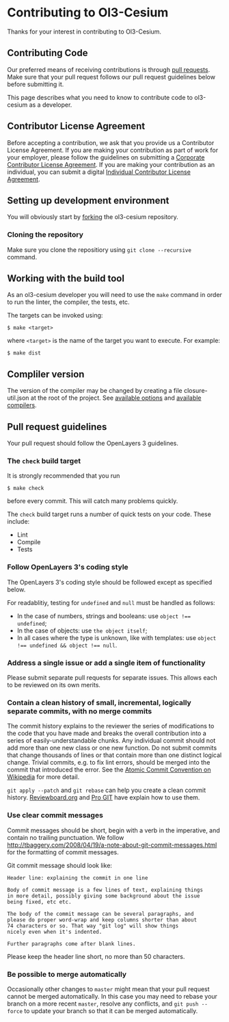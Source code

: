 # Contributing to Ol3-Cesium

Thanks for your interest in contributing to Ol3-Cesium.

## Contributing Code

Our preferred means of receiving contributions is through [pull requests](https://help.github.com/articles/using-pull-requests). Make sure
that your pull request follows our pull request guidelines below before submitting it.

This page describes what you need to know to contribute code to ol3-cesium as a developer.

## Contributor License Agreement

Before accepting a contribution, we ask that you provide us a Contributor
License Agreement.  If you are making your contribution as part of work for
your employer, please follow the guidelines on submitting a [Corporate
Contributor License Agreement](https://raw.github.com/openlayers/cla/master/ccla.txt). If you are
making your contribution as an individual, you can submit a digital [Individual
Contributor License Agreement](https://docs.google.com/spreadsheet/viewform?formkey=dGNNVUJEMXF2dERTU0FXM3JjNVBQblE6MQ).

## Setting up development environment

You will obviously start by
[forking](https://github.com/openlayers/ol3-cesium/fork) the ol3-cesium repository.

### Cloning the repository

Make sure you clone the repositiory using `git clone --recursive` command.

## Working with the build tool

As an ol3-cesium developer you will need to use the `make` command in order
to run the linter, the compiler, the tests, etc.

The targets can be invoked using:

    $ make <target>
    
where `<target>` is the name of the target you want to execute. For example:

    $ make dist

## Compliler version

The version of the compiler may be changed by creating a file closure-util.json
at the root of the project. See [available options](https://github.com/openlayers/closure-util/blob/master/default-config.json)
and [available compilers](https://github.com/google/closure-compiler/wiki/Binary-Downloads).

## Pull request guidelines

Your pull request should follow the OpenLayers 3 guidelines.

### The `check` build target

It is strongly recommended that you run

    $ make check

before every commit.  This will catch many problems quickly.

The `check` build target runs a number of quick tests on your code.  These
include:

 * Lint
 * Compile
 * Tests


### Follow OpenLayers 3's coding style

The OpenLayers 3's coding style should be followed except as specified below.

For readablitiy, testing for `undefined` and `null` must be handled as follows:

- In the case of numbers, strings and booleans: use `object !== undefined`;
- In the case of objects: use `the object itself`;
- In all cases where the type is unknown, like with templates: use `object !== undefined && object !== null`.



### Address a single issue or add a single item of functionality

Please submit separate pull requests for separate issues.  This allows each to
be reviewed on its own merits.


### Contain a clean history of small, incremental, logically separate commits, with no merge commits

The commit history explains to the reviewer the series of modifications to the
code that you have made and breaks the overall contribution into a series of
easily-understandable chunks.  Any individual commit should not add more than
one new class or one new function.  Do not submit commits that change thousands
of lines or that contain more than one distinct logical change.  Trivial
commits, e.g. to fix lint errors, should be merged into the commit that
introduced the error.  See the [Atomic Commit Convention on Wikipedia](http://en.wikipedia.org/wiki/Atomic_commit#Atomic_Commit_Convention) for more detail.

`git apply --patch` and `git rebase` can help you create a clean commit
history.
[Reviewboard.org](http://www.reviewboard.org/docs/codebase/dev/git/clean-commits/)
and [Pro GIT](http://git-scm.com/book/en/Git-Tools-Rewriting-History) have
explain how to use them.


### Use clear commit messages

Commit messages should be short, begin with a verb in the imperative, and
contain no trailing punctuation. We follow
http://tbaggery.com/2008/04/19/a-note-about-git-commit-messages.html
for the formatting of commit messages.

Git commit message should look like:

    Header line: explaining the commit in one line

    Body of commit message is a few lines of text, explaining things
    in more detail, possibly giving some background about the issue
    being fixed, etc etc.

    The body of the commit message can be several paragraphs, and
    please do proper word-wrap and keep columns shorter than about
    74 characters or so. That way "git log" will show things
    nicely even when it's indented.

    Further paragraphs come after blank lines.

Please keep the header line short, no more than 50 characters.

### Be possible to merge automatically

Occasionally other changes to `master` might mean that your pull request cannot
be merged automatically.  In this case you may need to rebase your branch on a
more recent `master`, resolve any conflicts, and `git push --force` to update
your branch so that it can be merged automatically.
